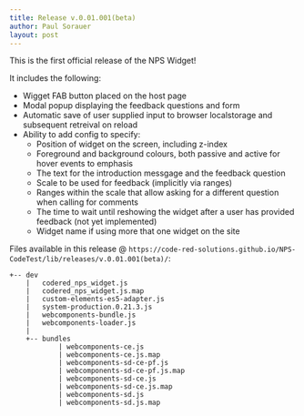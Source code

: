 ```yaml
--- 
title: Release v.0.01.001(beta) 
author: Paul Sorauer 
layout: post 
--- 
```


This is the first official release of the NPS Widget!

It includes the following:

- Wigget FAB button placed on the host page
- Modal popup displaying the feedback questions and form
- Automatic save of user supplied input to browser localstorage and subsequent retreival on reload
- Ability to add config to specify:
    - Position of widget on the screen, including z-index
    - Foreground and background colours, both passive and active for hover events to emphasis
    - The text for the introduction messgage and the feedback question
    - Scale to be used for feedback (implicitly via ranges)
    - Ranges within the scale that allow asking for a different question when calling for comments
    - The time to wait until reshowing the widget after a user has provided feedback (not yet implemented)
    - Widget name if using more that one widget on the site


Files available in this release @ `https://code-red-solutions.github.io/NPS-CodeTest/lib/releases/v.0.01.001(beta)/`:
```
+-- dev
    |   codered_nps_widget.js
    |   codered_nps_widget.js.map
    |   custom-elements-es5-adapter.js
    |   system-production.0.21.3.js
    |   webcomponents-bundle.js
    |   webcomponents-loader.js
    |
    +-- bundles
            | webcomponents-ce.js
            | webcomponents-ce.js.map
            | webcomponents-sd-ce-pf.js
            | webcomponents-sd-ce-pf.js.map
            | webcomponents-sd-ce.js
            | webcomponents-sd-ce.js.map
            | webcomponents-sd.js
            | webcomponents-sd.js.map
```
<script type="text/javascript">

	var npsConfig = {
	  /*
	  Possible values for styling are:
		zindex
		backgroundColour
		backgroundHoverColour
		foregroundColour
		foregroundHoverColour
		top
		bottom
		left
		right
		margin
	  */
	  styling: {},
	  settings: {
			introductionStatement: 'This version of the widget is v.0.01.001(beta)',
			mainQuestion: 'Out of a rating of 1 to 5, how did you like this version of the widget?',
			answerRanges: [
				{
				start: 1,
				end: 2,
				question: 'What did we miss?'
				},
				{
				start: 3,
				end: 4,
				question: 'What could we do to improve?'
				},
				{
				start: 5,
				end: 5,
				question: 'What was your favourite feature?'
				}
			],
			timeOutOnAnswer: 180,
            widgetName: 'widget-release-v.0.01.001(beta)'
		}
	};

	initialzeCodeRedNpsWidget(npsConfig);

</script>

